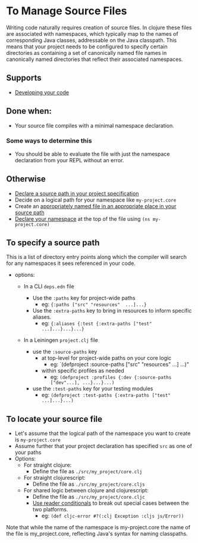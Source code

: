 # To Manage Source Files

Writing code naturally requires creation of source files. In clojure
these files are associated with namespaces, which typically map to the
names of corresponding Java classes, addressable on the Java
classpath. This means that your project needs to be configured to
specify certain directories as containing a set of canonically named
file names in canonically named directories that reflect their
associated namespaces.

## Supports

- [Developing your code]

## Done when:
- Your source file compiles with a minimal namespace declaration.

### Some ways to determine this

- You should be able to evaluate the file with just the namespace
  declaration from your REPL without an error.

## Otherwise
- [Declare a source path in your project specification](#to-specify-a-source-path)
- Decide on a logical path for your namespace like `my-project.core`
- Create an [appropriately named file in an appropriate place in your
  source path](#to-locate-your-source-file)
- [Declare your namespace] at the top of the file using `(ns my-project.core)`

## To specify a source path

This is a list of directory entry points along which the compiler will
search for any namespaces it sees referenced in your code.

- options:
  - In a CLI `deps.edn` file
    - Use the `:paths` key for project-wide paths 
      - eg: `{:paths ["src" "resources"  ...]...}`
    - Use the `:extra-paths` key to bring in resources to inform specific aliases.
      - eg: `{:aliases {:test {:extra-paths ["test" ...]...}...}...}`
    
  - In a Leiningen `project.clj` file
    - use the `:source-paths` key 
      - at top-level for project-wide paths on your core logic
        - eg: `(defproject :source-paths ["src" "resources" ...] ...)"
      - within specific profiles as needed
        - eg: `(defproject :profiles {:dev {:source-paths ["dev"...], ...}...}...)`
    - use the `:test-paths` key for your testing modules
      - eg: `(defproject :test-paths {:extra-paths ["test" ...]...}...)`
    
## To locate your source file

- Let's assume that the logical path of the namespace you want to create is `my-project.core`
- Assume further that your project declaration has specified `src` as one of your paths
- Options:
  - For straight clojure:
    - Define the file as `./src/my_project/core.clj`
  - For straight clojurescript:
    - Define the file as `./src/my_project/core.cljs`
  - For shared logic between clojure and clojurescript:
    - Define the file as `./src/my_project/core.cljc`
    - [Use reader conditionals] to break out special cases between the two platforms.
      - eg: `(def cljc-error #?(:clj Exception :cljs js/Error))`

Note that while the name of the namespace is my-project.core the name
of the file is my_project.core, reflecting Java's syntax for naming
classpaths.

[verified group names]:https://github.com/clojars/clojars-web/wiki/Verified-Group-Names
[Developing your code]:./ToDevelopYourCode.md
[Use reader conditionals]:https://clojure.org/guides/reader_conditionals
[Declare your namespace]:https://www.clojure.org/guides/learn/namespaces#_declaring_namespaces
